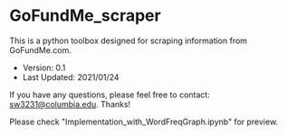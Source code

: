 # GoFundMe_scraper
This is a python toolbox designed for scraping information from GoFundMe.com.

- Version: 0.1
- Last Updated: 2021/01/24

If you have any questions, please feel free to contact: sw3231@columbia.edu. Thanks!

Please check "Implementation_with_WordFreqGraph.ipynb" for preview.
